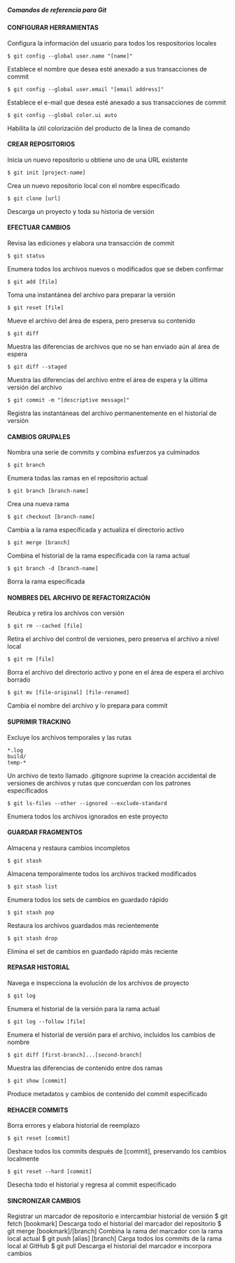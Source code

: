 ##### Comandos de referencia para Git

#### CONFIGURAR HERRAMIENTAS
Configura la información del usuario para todos los respositorios locales
	
	$ git config --global user.name "[name]"
Establece el nombre que desea esté anexado a sus transacciones de commit

	$ git config --global user.email "[email address]"
Establece el e-mail que desea esté anexado a sus transacciones de commit

	$ git config --global color.ui auto
Habilita la útil colorización del producto de la línea de comando

#### CREAR REPOSITORIOS
Inicia un nuevo repositorio u obtiene uno de una URL existente

	$ git init [project-name]
Crea un nuevo repositorio local con el nombre especificado

	$ git clone [url]
Descarga un proyecto y toda su historia de versión

#### EFECTUAR CAMBIOS
Revisa las ediciones y elabora una transacción de commit

	$ git status
Enumera todos los archivos nuevos o modificados que se deben confirmar

	$ git add [file]
Toma una instantánea del archivo para preparar la versión

	$ git reset [file]
Mueve el archivo del área de espera, pero preserva su contenido

	$ git diff
Muestra las diferencias de archivos que no se han enviado aún al área de espera

	$ git diff --staged
Muestra las diferencias del archivo entre el área de espera y la última versión del archivo

	$ git commit -m "[descriptive message]"
Registra las instantáneas del archivo permanentemente en el historial de versión

#### CAMBIOS GRUPALES
Nombra una serie de commits y combina esfuerzos ya culminados

	$ git branch
Enumera todas las ramas en el repositorio actual

	$ git branch [branch-name]
Crea una nueva rama

	$ git checkout [branch-name]
Cambia a la rama especificada y actualiza el directorio activo

	$ git merge [branch]
Combina el historial de la rama especificada con la rama actual

	$ git branch -d [branch-name]
Borra la rama especificada

#### NOMBRES DEL ARCHIVO DE REFACTORIZACIÓN
Reubica y retira los archivos con versión

	$ git rm --cached [file]
Retira el archivo del control de versiones, pero preserva el archivo a nivel local

	$ git rm [file]
Borra el archivo del directorio activo y pone en el área de espera el archivo borrado

	$ git mv [file-original] [file-renamed]
Cambia el nombre del archivo y lo prepara para commit

#### SUPRIMIR TRACKING
Excluye los archivos temporales y las rutas

	*.log
	build/
	temp-*

Un archivo de texto llamado .gitignore suprime la creación accidental de versiones de archivos y rutas que concuerdan con los patrones especificados

	$ git ls-files --other --ignored --exclude-standard
Enumera todos los archivos ignorados en este proyecto

#### GUARDAR FRAGMENTOS
Almacena y restaura cambios incompletos

	$ git stash
Almacena temporalmente todos los archivos tracked modificados

	$ git stash list
Enumera todos los sets de cambios en guardado rápido

	$ git stash pop
Restaura los archivos guardados más recientemente

	$ git stash drop
Elimina el set de cambios en guardado rápido más reciente

#### REPASAR HISTORIAL
Navega e inspecciona la evolución de los archivos de proyecto

	$ git log
Enumera el historial de la versión para la rama actual

	$ git log --follow [file]
Enumera el historial de versión para el archivo, incluidos los cambios de nombre

	$ git diff [first-branch]...[second-branch]
Muestra las diferencias de contenido entre dos ramas

	$ git show [commit]
Produce metadatos y cambios de contenido del commit especificado

#### REHACER COMMITS
Borra errores y elabora historial de reemplazo

	$ git reset [commit]
Deshace todos los commits después de [commit], preservando los cambios localmente

	$ git reset --hard [commit]
Desecha todo el historial y regresa al commit especificado

#### SINCRONIZAR CAMBIOS
Registrar un marcador de repositorio e intercambiar historial de versión
$ git fetch [bookmark]
Descarga todo el historial del marcador del repositorio
$ git merge [bookmark]/[branch]
Combina la rama del marcador con la rama local actual
$ git push [alias] [branch]
Carga todos los commits de la rama local al GitHub
$ git pull
Descarga el historial del marcador e incorpora cambios






